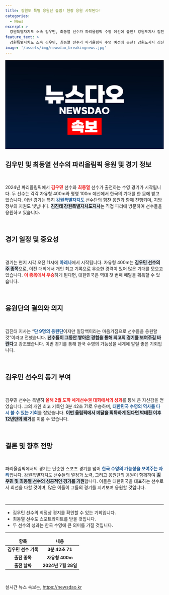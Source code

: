```yaml
---
title: 강원도 특별 응원단 출범! 현장 응원 시작된다!
categories:
  - News
excerpt: >
  강원특별자치도 소속 김우민, 최동열 선수가 파리올림픽 수영 예선에 출전! 강원도지사 김진태의 힘찬 응원 속, 강원 응원단과 함께 최초의 메달 도전이 시작된다.
feature_text: >
  강원특별자치도 소속 김우민, 최동열 선수가 파리올림픽 수영 예선에 출전! 강원도지사 김진태의 힘찬 응원 속, 강원 응원단과 함께 최초의 메달 도전이 시작된다.
image: '/assets/img/newsdao_breakingnews.jpg'
---
```


<p><img src="/assets/img/newsdao_breakingnews.jpg" alt="firstkoreanews 속보" /></p>

<h2 data-ke-size="size26">김우민 및 최동열 선수의 파리올림픽 응원 및 경기 정보</h2>

<p data-ke-size="size16">&nbsp;</p>

<p data-ke-size="size16">2024년 파리올림픽에서 <b><span style="color: #ee2323;">김우민</span></b> 선수와 <b><span style="color: #ee2323;">최동열</span></b> 선수가 출전하는 수영 경기가 시작됩니다. 두 선수는 각각 자유형 400m와 평영 100m 예선에서 한국의 기대를 한 몸에 받고 있습니다. 이번 경기는 특히 <b><span style="color: #1a5490;">강원특별자치도</span></b> 선수단의 힘찬 응원과 함께 진행되며, 지방 정부의 지원도 빛납니다. <b><span style="background-color: #21538527;">김진태 강원특별자치도지사</span></b>는 직접 파리에 방문하여 선수들을 응원하고 있습니다.</p>

<p data-ke-size="size16">&nbsp;</p>

<h2 data-ke-size="size26">경기 일정 및 중요성</h2>

<p data-ke-size="size16">&nbsp;</p>

<p data-ke-size="size16">경기는 현지 시각 오전 11시에 <b><span style="color: #1a5490;">아레나</span></b>에서 시작됩니다. 자유형 400m는 <b><span style="background-color: #21538527;">김우민 선수의 주 종목</span></b>으로, 이전 대회에서 개인 최고 기록으로 우승한 경력이 있어 많은 기대를 모으고 있습니다. <b><span style="color: #ee2323;">이 종목에서 우승</span></b>하게 된다면, 대한민국은 역대 첫 번째 메달을 획득할 수 있습니다.</p>

<p data-ke-size="size16">&nbsp;</p>

<h2 data-ke-size="size26">응원단의 결의와 의지</h2>

<p data-ke-size="size16">&nbsp;</p>

<p data-ke-size="size16">김진태 지사는 “<b><span style="color: #1a5490;">단 9명의 응원단</span></b>이지만 일당백이라는 마음가짐으로 선수들을 응원할 것”이라고 전했습니다. <b><span style="background-color: #21538527;">선수들이 그동안 쌓아온 경험을 통해 최고의 경기를 보여주길 바란다</span></b>고 강조했습니다. 이번 경기를 통해 한국 수영의 가능성을 세계에 알릴 좋은 기회입니다.</p>

<p data-ke-size="size16">&nbsp;</p>

<h2 data-ke-size="size26">김우민 선수의 동기 부여</h2>

<p data-ke-size="size16">&nbsp;</p>

<p data-ke-size="size16">김우민 선수는 특별히 <b><span style="color: #ee2323;">올해 2월 도하 세계선수권 대회에서의 성과</span></b>를 통해 큰 자신감을 얻었습니다. 그의 개인 최고 기록인 3분 42초 71로 우승하며, <b><span style="color: #1a5490;">대한민국 수영의 역사를 다시 쓸 수 있는 기회</span></b>를 잡았습니다. <b><span style="background-color: #21538527;">이번 올림픽에서 메달을 획득하게 된다면 박태환 이후 12년만의 쾌거</span></b>를 이룰 수 있습니다.</p>

<p data-ke-size="size16">&nbsp;</p>

<h2 data-ke-size="size26">결론 및 향후 전망</h2>

<p data-ke-size="size16">&nbsp;</p>

<p data-ke-size="size16">파리올림픽에서의 경기는 단순한 스포츠 경기를 넘어 <b><span style="color: #1a5490;">한국 수영의 가능성을 보여주는 자리</span></b>입니다. 강원특별자치도 선수들의 열정과 노력, 그리고 응원단의 응원이 함께하여 <b><span style="background-color: #21538527;">김우민 및 최동열 선수의 성공적인 경기를 기원</span></b>합니다. 이들은 대한민국을 대표하는 선수로서 최선을 다할 것이며, 많은 이들이 그들의 경기를 지켜보며 응원할 것입니다.</p>

<p data-ke-size="size16">&nbsp;</p>

<hr />

<ul>
    <li>김우민 선수의 최정상 경지를 확인할 수 있는 기회입니다.</li>
    <li>최동열 선수도 스포트라이트를 받을 것입니다.</li>
    <li>두 선수의 성과는 한국 수영에 큰 의미를 가질 것입니다.</li>
</ul>

<hr />

<table>
    <thead>
        <tr>
            <td style="text-align: center; height: 17px;"><b>항목</b></td>
            <td style="text-align: center; height: 17px;"><b>내용</b></td>
        </tr>
    </thead>
    <tbody>
        <tr>
            <td style="text-align: center; height: 17px;"><b>김우민 선수 기록</b></td>
            <td style="text-align: center; height: 17px;"><b>3분 42초 71</b></td>
        </tr>
        <tr>
            <td style="text-align: center; height: 17px;"><b>출전 종목</b></td>
            <td style="text-align: center; height: 17px;"><b>자유형 400m</b></td>
        </tr>
        <tr>
            <td style="text-align: center; height: 17px;"><b>출전 날짜</b></td>
            <td style="text-align: center; height: 17px;"><b>2024년 7월 28일</b></td>
        </tr>
    </tbody>
</table>

<p data-ke-size="size16">&nbsp;</p>
실시간 뉴스 속보는, <a href="https://newsdao.kr" rel="dofollow">https://newsdao.kr</a>


